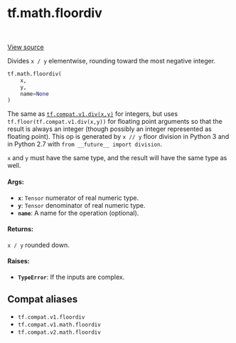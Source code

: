 <div itemscope itemtype="http://developers.google.com/ReferenceObject">
<meta itemprop="name" content="tf.math.floordiv" />
<meta itemprop="path" content="Stable" />
</div>

# tf.math.floordiv

<!-- Insert buttons and diff -->

<table class="tfo-notebook-buttons tfo-api" align="left">
</table>

<a target="_blank" href="/code/stable/tensorflow/python/ops/math_ops.py">View source</a>



Divides `x / y` elementwise, rounding toward the most negative integer.

``` python
tf.math.floordiv(
    x,
    y,
    name=None
)
```



<!-- Placeholder for "Used in" -->

The same as <a href="../../tf/RaggedTensor.md#__div__"><code>tf.compat.v1.div(x,y)</code></a> for integers, but uses
`tf.floor(tf.compat.v1.div(x,y))` for
floating point arguments so that the result is always an integer (though
possibly an integer represented as floating point).  This op is generated by
`x // y` floor division in Python 3 and in Python 2.7 with
`from __future__ import division`.

`x` and `y` must have the same type, and the result will have the same type
as well.

#### Args:


* <b>`x`</b>: `Tensor` numerator of real numeric type.
* <b>`y`</b>: `Tensor` denominator of real numeric type.
* <b>`name`</b>: A name for the operation (optional).


#### Returns:

`x / y` rounded down.



#### Raises:


* <b>`TypeError`</b>: If the inputs are complex.

## Compat aliases

* `tf.compat.v1.floordiv`
* `tf.compat.v1.math.floordiv`
* `tf.compat.v2.math.floordiv`

